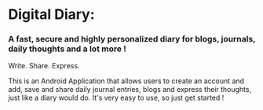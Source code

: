 # Digital Diary: <h3>A fast, secure and highly personalized diary for blogs, journals, daily thoughts and a lot more !</h3>

Write. Share. Express. 

This is an Android Application that allows users to create an account and add, save and share daily journal entries, blogs and express their thoughts, just like a diary would do. It's very easy to use, so just get started !
